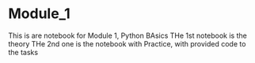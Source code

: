 # Module_1

This is are notebook for Module 1, Python BAsics
THe 1st notebook is the theory
THe 2nd one is the notebook with Practice, with provided code to the tasks
